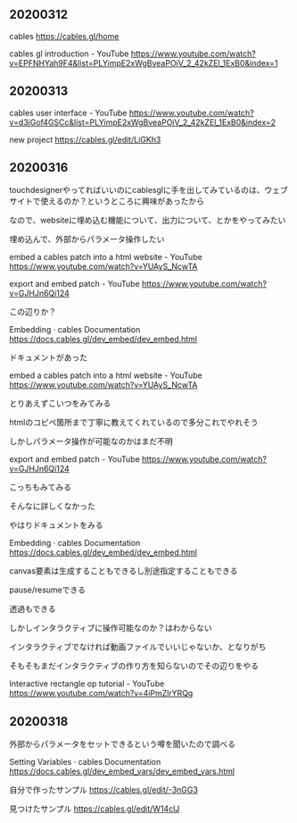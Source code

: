 ## 20200312

cables https://cables.gl/home

cables gl introduction - YouTube https://www.youtube.com/watch?v=EPFNHYah9F4&list=PLYimpE2xWgBveaPOiV_2_42kZEl_1ExB0&index=1

## 20200313

cables user interface - YouTube https://www.youtube.com/watch?v=d3jGof4GSCc&list=PLYimpE2xWgBveaPOiV_2_42kZEl_1ExB0&index=2

new project https://cables.gl/edit/LiGKh3

## 20200316

touchdesignerやってればいいのにcablesglに手を出してみているのは、ウェブサイトで使えるのか？というところに興味があったから

なので、websiteに埋め込む機能について、出力について、とかをやってみたい

埋め込んで、外部からパラメータ操作したい

embed a cables patch into a html website - YouTube https://www.youtube.com/watch?v=YUAyS_NcwTA

export and embed patch - YouTube https://www.youtube.com/watch?v=GJHJn6Qi124

この辺りか？

Embedding · cables Documentation https://docs.cables.gl/dev_embed/dev_embed.html

ドキュメントがあった

embed a cables patch into a html website - YouTube https://www.youtube.com/watch?v=YUAyS_NcwTA

とりあえずこいつをみてみる

htmlのコピペ箇所まで丁寧に教えてくれているので多分これでやれそう

しかしパラメータ操作が可能なのかはまだ不明

export and embed patch - YouTube https://www.youtube.com/watch?v=GJHJn6Qi124

こっちもみてみる

そんなに詳しくなかった

やはりドキュメントをみる

Embedding · cables Documentation https://docs.cables.gl/dev_embed/dev_embed.html

canvas要素は生成することもできるし別途指定することもできる

pause/resumeできる

透過もできる

しかしインタラクティブに操作可能なのか？はわからない

インタラクティブでなければ動画ファイルでいいじゃないか、となりがち

そもそもまだインタラクティブの作り方を知らないのでその辺りをやる

Interactive rectangle op tutorial - YouTube https://www.youtube.com/watch?v=4iPmZlrYRQg

## 20200318

外部からパラメータをセットできるという噂を聞いたので調べる

Setting Variables · cables Documentation https://docs.cables.gl/dev_embed_vars/dev_embed_vars.html

自分で作ったサンプル
https://cables.gl/edit/-3nGG3

見つけたサンプル
https://cables.gl/edit/W14clJ

